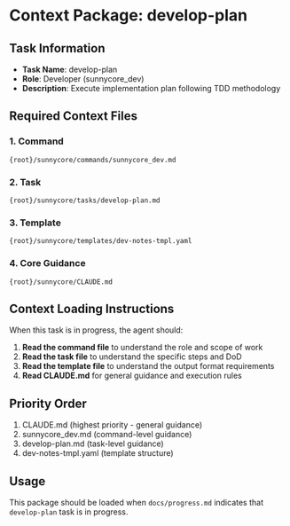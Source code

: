 # Context Package: develop-plan

## Task Information
- **Task Name**: develop-plan
- **Role**: Developer (sunnycore_dev)
- **Description**: Execute implementation plan following TDD methodology

## Required Context Files

### 1. Command
```
{root}/sunnycore/commands/sunnycore_dev.md
```

### 2. Task
```
{root}/sunnycore/tasks/develop-plan.md
```

### 3. Template
```
{root}/sunnycore/templates/dev-notes-tmpl.yaml
```

### 4. Core Guidance
```
{root}/sunnycore/CLAUDE.md
```

## Context Loading Instructions

When this task is in progress, the agent should:

1. **Read the command file** to understand the role and scope of work
2. **Read the task file** to understand the specific steps and DoD
3. **Read the template file** to understand the output format requirements
4. **Read CLAUDE.md** for general guidance and execution rules

## Priority Order
1. CLAUDE.md (highest priority - general guidance)
2. sunnycore_dev.md (command-level guidance)
3. develop-plan.md (task-level guidance)
4. dev-notes-tmpl.yaml (template structure)

## Usage
This package should be loaded when `docs/progress.md` indicates that `develop-plan` task is in progress.

